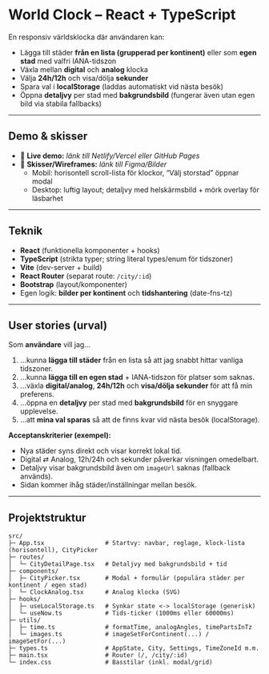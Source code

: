 #  World Clock – React + TypeScript

En responsiv världsklocka där användaren kan:
- Lägga till städer **från en lista (grupperad per kontinent)** eller som **egen stad** med valfri IANA-tidszon
- Växla mellan **digital** och **analog** klocka
- Välja **24h/12h** och visa/dölja **sekunder**
- Spara val i **localStorage** (laddas automatiskt vid nästa besök)
- Öppna **detaljvy** per stad med **bakgrundsbild** (fungerar även utan egen bild via stabila fallbacks)

---

##  Demo & skisser

- 🔧 **Live demo:** _länk till Netlify/Vercel eller GitHub Pages_
- 🔧 **Skisser/Wireframes:** _länk till Figma/Bilder_
  - Mobil: horisontell scroll-lista för klockor, “Välj storstad” öppnar modal
  - Desktop: luftig layout; detaljvy med helskärmsbild + mörk overlay för läsbarhet

---

##  Teknik

- **React** (funktionella komponenter + hooks)
- **TypeScript** (strikta typer; string literal types/enum för tidszoner)
- **Vite** (dev-server + build)
- **React Router** (separat route: `/city/:id`)
- **Bootstrap** (layout/komponenter)
- Egen logik: **bilder per kontinent** och **tidshantering** (date-fns-tz)

---

##  User stories (urval)

Som **användare** vill jag…

1. …kunna **lägga till städer** från en lista så att jag snabbt hittar vanliga tidszoner.
2. …kunna **lägga till en egen stad** + IANA-tidszon för platser som saknas.
3. …växla **digital/analog**, **24h/12h** och **visa/dölja sekunder** för att få min preferens.
4. …öppna en **detaljvy** per stad med **bakgrundsbild** för en snyggare upplevelse.
5. …att **mina val sparas** så att de finns kvar vid nästa besök (localStorage).

**Acceptanskriterier (exempel):**
- Nya städer syns direkt och visar korrekt lokal tid.
- Digital ⇄ Analog, 12h/24h och sekunder påverkar visningen omedelbart.
- Detaljvy visar bakgrundsbild även om `imageUrl` saknas (fallback används).
- Sidan kommer ihåg städer/inställningar mellan besök.

---

##  Projektstruktur

```text
src/
├─ App.tsx                 # Startvy: navbar, reglage, klock-lista (horisontell), CityPicker
├─ routes/
│  └─ CityDetailPage.tsx   # Detaljvy med bakgrundsbild + tid
├─ components/
│  ├─ CityPicker.tsx       # Modal + formulär (populära städer per kontinent / egen stad)
│  └─ ClockAnalog.tsx      # Analog klocka (SVG)
├─ hooks/
│  ├─ useLocalStorage.ts   # Synkar state <-> localStorage (generisk)
│  └─ useNow.ts            # Tids-ticker (1000ms eller 60000ms)
├─ utils/
│  ├─ time.ts              # formatTime, analogAngles, timePartsInTz
│  └─ images.ts            # imageSetForContinent(...) / imageSetFor(...)
├─ types.ts                # AppState, City, Settings, TimeZoneId m.m.
├─ main.tsx                # Router (/, /city/:id)
└─ index.css               # Basstilar (inkl. modal/grid)
